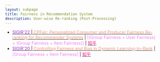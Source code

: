 ```yaml
---
layout: subpage
title: Fairness in Recommendation System
description: User-wise Re-ranking (Post-Processing)
---
```


<!-- - [<font color="DarkOrchid">' </font>\|<font color="DarkSalmon"> </font>]() \| <font color="Violet">[ Fairness +  Fairness]</font> \| [<font color="DeepPink">知乎</font>]() -->
- [<font color="DarkOrchid">SIGIR'22 </font>\|<font color="DarkSalmon"> CPFair: Personalized Consumer and Producer Fairness Re-ranking for Recommender Systems</font>](https://dl.acm.org/doi/abs/10.1145/3477495.3531959) \| <font color="Violet">[(Group Fairness + User Fairness) + (Group Fairness + Item Fairness)]</font> \| [<font color="DeepPink">知乎</font>](https://zhuanlan.zhihu.com/p/516651477)
- [<font color="DarkOrchid">SIGIR'20 </font>\|<font color="DarkSalmon"> Controlling Fairness and Bias in Dynamic Learning-to-Rank</font>](https://dl.acm.org/doi/abs/10.1145/3397271.3401100) \| <font color="Violet">[Group Fairness + Item Fairness]</font> \| [<font color="DeepPink">知乎</font>](https://zhuanlan.zhihu.com/p/481676753)